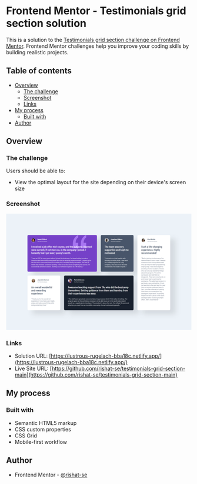 # Frontend Mentor - Testimonials grid section solution

This is a solution to the [Testimonials grid section challenge on Frontend Mentor](https://www.frontendmentor.io/challenges/testimonials-grid-section-Nnw6J7Un7). Frontend Mentor challenges help you improve your coding skills by building realistic projects. 

## Table of contents

- [Overview](#overview)
  - [The challenge](#the-challenge)
  - [Screenshot](#screenshot)
  - [Links](#links)
- [My process](#my-process)
  - [Built with](#built-with)
- [Author](#author)

## Overview

### The challenge

Users should be able to:

- View the optimal layout for the site depending on their device's screen size

### Screenshot

![screenshot](./screenshot_Desktop_1440x900.png)

### Links

- Solution URL: [https://lustrous-rugelach-bba18c.netlify.app/](https://lustrous-rugelach-bba18c.netlify.app/)
- Live Site URL: [https://github.com/rishat-se/testimonials-grid-section-main](https://github.com/rishat-se/testimonials-grid-section-main)

## My process

### Built with

- Semantic HTML5 markup
- CSS custom properties
- CSS Grid
- Mobile-first workflow

## Author

- Frontend Mentor - [@rishat-se](https://www.frontendmentor.io/profile/rishat-se)

